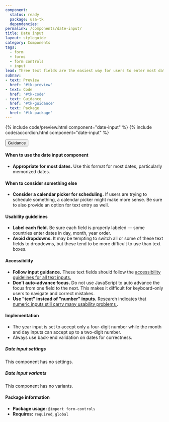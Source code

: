 ```yaml
---
component:
  status: ready
  package: usa-tk
  dependencies:
permalink: /components/date-input/
title: Date input
layout: styleguide
category: Components
tags:
  - form
  - forms
  - form controls
  - input
lead: Three text fields are the easiest way for users to enter most dates.
subnav:
- text: Preview
  href: '#tk-preview'
- text: Code
  href: '#tk-code'
- text: Guidance
  href: '#tk-guidance'
- text: Package
  href: '#tk-package'
---
```


{% include code/preview.html component="date-input" %}
{% include code/accordion.html component="date-input" %}

<div class="usa-accordion usa-accordion--bordered site-accordion-docs">
  <button class="usa-button-unstyled usa-accordion__button"
      aria-expanded="true" aria-controls="date-input-docs">
    Guidance
  </button>
  <div id="date-input-docs" aria-hidden="false" class="usa-accordion__content site-component-usage">
    <h4>When to use the date input component</h4>
    <ul class="usa-content-list">
      <li>
        <strong>Appropriate for most dates.</strong> Use this format for most
        dates, particularly memorized dates.
      </li>
    </ul>
    <h4>When to consider something else</h4>
    <ul class="usa-content-list">
      <li>
        <strong>Consider a calendar picker for scheduling.</strong> If users are
        trying to schedule something, a calendar picker might make more sense.
        Be sure to also provide an option for text entry as well.
      </li>
    </ul>
    <h4>Usability guidelines</h4>
    <ul class="usa-content-list">
      <li>
        <strong>Label each field.</strong> Be sure each field is properly labeled
        — some countries enter dates in day, month, year order.
      </li>
      <li>
        <strong>Avoid dropdowns.</strong> It may be tempting to switch all or
        some of these text fields to dropdowns, but these tend to be more
        difficult to use than text boxes.
      </li>
    </ul>
    <h4 class="usa-heading">Accessibility</h4>
    <ul class="usa-content-list">
      <li>
        <strong>Follow input guidance.</strong> These text fields should follow
        the <a href="{{ site.baseurl }}/form-controls/#text-inputs">
          accessibility guidelines for all text inputs.
        </a>
      </li>
      <li>
        <strong>Don’t auto-advance focus.</strong> Do not use JavaScript to auto
        advance the focus from one field to the next. This makes it difficult
        for keyboard-only users to navigate and correct mistakes.
      </li>
      <li>
        <strong>Use "text" instead of "number" inputs.</strong> Research indicates
         that <a href="https://technology.blog.gov.uk/2020/02/24/why-the-gov-uk-design-system-team-changed-the-input-type-for-numbers/">
          numeric inputs still carry many usability problems
        </a>.
      </li>
    </ul>
    <h4 class="usa-heading">Implementation</h4>
    <ul class="usa-content-list">
      <li>
        The year input is set to accept only a four-digit number while the month
        and day inputs can accept up to a two-digit number.
      </li>
      <li>
        Always use back-end validation on dates for correctness.
      </li>
    </ul>
    <h5 id="date-input-settings">Date input settings</h5>
    <p>This component has no settings.</p>
    <h5 id="date-input-variants">Date input variants</h5>
    <p>This component has no variants.</p>
    <h4 class="usa-heading">Package information</h4>
    <ul class="usa-content-list">
      <li>
        <strong>Package usage:</strong> <code>@import form-controls</code>
      </li>
      <li>
        <strong>Requires:</strong> <code>required</code>, <code>global</code>
      </li>
    </ul>
  </div>
</div>
